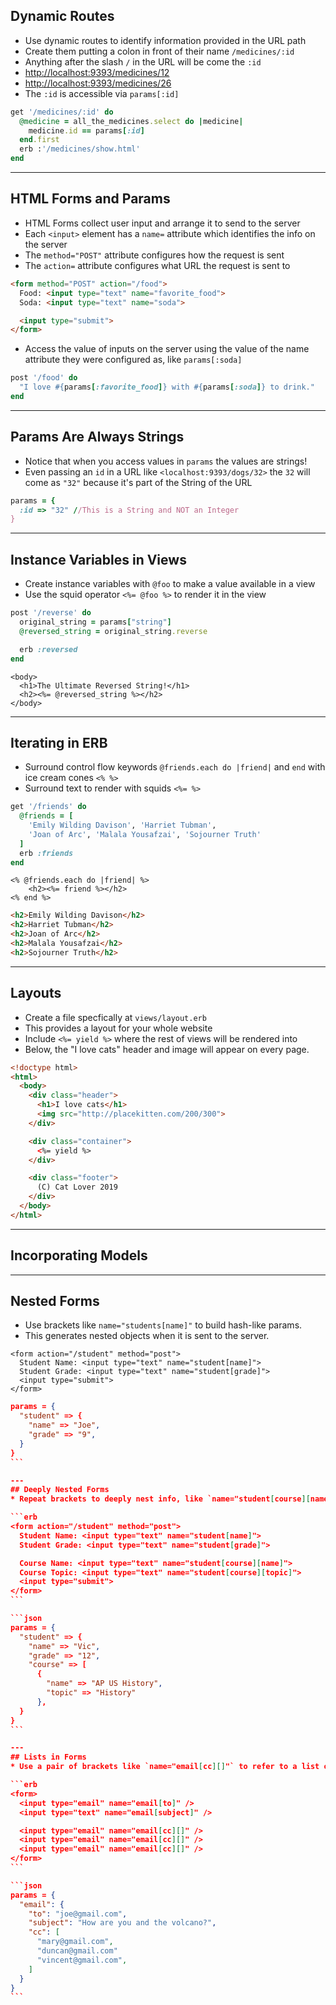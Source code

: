 ## Dynamic Routes

* Use dynamic routes to identify information provided in the URL path
* Create them putting a colon in front of their name `/medicines/:id` 
* Anything after the slash `/` in the URL will be come the `:id`
* <http://localhost:9393/medicines/12>
* <http://localhost:9393/medicines/26>
* The `:id` is accessible via `params[:id]`

```rb
get '/medicines/:id' do
  @medicine = all_the_medicines.select do |medicine|
    medicine.id == params[:id]
  end.first
  erb :'/medicines/show.html'
end
```

---
## HTML Forms and Params

* HTML Forms collect user input and arrange it to send to the server
* Each `<input>` element has a `name=` attribute which identifies the info on the server
* The `method="POST"` attribute configures how the request is sent
* The `action=` attribute configures what URL the request is sent to

```html
<form method="POST" action="/food">
  Food: <input type="text" name="favorite_food">
  Soda: <input type="text" name="soda">

  <input type="submit">
</form>
```

* Access the value of inputs on the server using the value of the name
  attribute they were configured as, like `params[:soda]`

```ruby
post '/food' do
  "I love #{params[:favorite_food]} with #{params[:soda]} to drink."
end
```

---
## Params Are Always Strings

* Notice that when you access values in `params` the values are strings!
* Even passing an `id` in a URL like `<localhost:9393/dogs/32>` the `32` will
  come as `"32"` because it's part of the String of the URL

```ruby
params = {
  :id => "32" //This is a String and NOT an Integer
}
```

---
## Instance Variables in Views

* Create instance variables with `@foo` to make a value available in a view
* Use the squid operator `<%= @foo %>` to render it in the view

```ruby
post '/reverse' do
  original_string = params["string"]
  @reversed_string = original_string.reverse

  erb :reversed
end
```

```erb
<body>
  <h1>The Ultimate Reversed String!</h1>
  <h2><%= @reversed_string %></h2>
</body>
```

---
## Iterating in ERB

* Surround control flow keywords `@friends.each do |friend|` and `end` with ice cream cones `<% %>`
* Surround text to render with squids `<%= %>`

```ruby
get '/friends' do
  @friends = [
    'Emily Wilding Davison', 'Harriet Tubman',
    'Joan of Arc', 'Malala Yousafzai', 'Sojourner Truth'
  ]
  erb :friends
end
```

```erb
<% @friends.each do |friend| %>
	<h2><%= friend %></h2>
<% end %>
```

```html
<h2>Emily Wilding Davison</h2>
<h2>Harriet Tubman</h2>
<h2>Joan of Arc</h2>
<h2>Malala Yousafzai</h2>
<h2>Sojourner Truth</h2>
```

---
## Layouts

* Create a file specfically at `views/layout.erb`
* This provides a layout for your whole website
* Include `<%= yield %>` where the rest of views will be rendered into
* Below, the "I love cats" header and image will appear on every page.

```html
<!doctype html>
<html>
  <body>
    <div class="header">
      <h1>I love cats</h1>
      <img src="http://placekitten.com/200/300">
    </div>

    <div class="container">
      <%= yield %>
    </div>

    <div class="footer">
      (C) Cat Lover 2019
    </div>
  </body>
</html>
```

---
## Incorporating Models


---
## Nested Forms
* Use brackets like `name="students[name]"` to build hash-like params.
* This generates nested objects when it is sent to the server.

```erb
<form action="/student" method="post">
  Student Name: <input type="text" name="student[name]">
  Student Grade: <input type="text" name="student[grade]">
  <input type="submit">
</form>
```

````json
params = {
  "student" => {
    "name" => "Joe",
    "grade" => "9",
  }
}
```

---
## Deeply Nested Forms
* Repeat brackets to deeply nest info, like `name="student[course][name]"`

```erb
<form action="/student" method="post">
  Student Name: <input type="text" name="student[name]">
  Student Grade: <input type="text" name="student[grade]">

  Course Name: <input type="text" name="student[course][name]">
  Course Topic: <input type="text" name="student[course][topic]">
  <input type="submit">
</form>
```

```json
params = {
  "student" => {
    "name" => "Vic",
    "grade" => "12",
    "course" => [
      {
        "name" => "AP US History",
        "topic" => "History"
      },
  }
}
```

---
## Lists in Forms
* Use a pair of brackets like `name="email[cc][]"` to refer to a list of info

```erb
<form>
  <input type="email" name="email[to]" />
  <input type="text" name="email[subject]" />

  <input type="email" name="email[cc][]" />
  <input type="email" name="email[cc][]" />
  <input type="email" name="email[cc][]" />
</form>
```

```json
params = {
  "email": {
    "to": "joe@gmail.com",
    "subject": "How are you and the volcano?",
    "cc": [
      "mary@gmail.com",
      "duncan@gmail.com"
      "vincent@gmail.com",
    ]
  }
}
```
